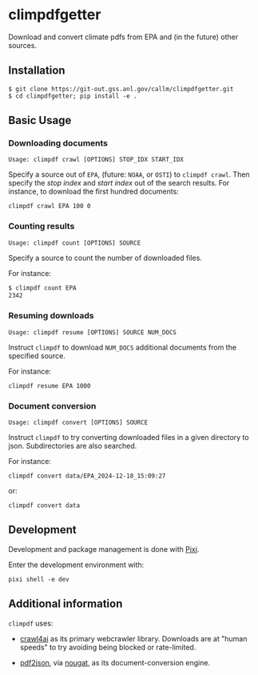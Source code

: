 # climpdfgetter

Download and convert climate pdfs from EPA and (in the future) other sources.

## Installation

```
$ git clone https://git-out.gss.anl.gov/callm/climpdfgetter.git
$ cd climpdfgetter; pip install -e .
```

## Basic Usage

### Downloading documents

```Usage: climpdf crawl [OPTIONS] STOP_IDX START_IDX```

Specify a source out of ``EPA``, (future: ``NOAA``, or ``OSTI``) to ``climpdf crawl``. Then specify
the *stop index* and *start index* out of the search results. For instance, to download
the first hundred documents:

```climpdf crawl EPA 100 0```

### Counting results

```Usage: climpdf count [OPTIONS] SOURCE```

Specify a source to count the number of downloaded files.

For instance:

````bash
$ climpdf count EPA
2342
````

### Resuming downloads

```Usage: climpdf resume [OPTIONS] SOURCE NUM_DOCS```

Instruct ``climpdf`` to download ``NUM_DOCS`` additional documents from the
specified source.

For instance:

```climpdf resume EPA 1000```

### Document conversion

```Usage: climpdf convert [OPTIONS] SOURCE```

Instruct ``climpdf`` to try converting downloaded files in a given directory
to json. Subdirectories are also searched.

For instance:

```climpdf convert data/EPA_2024-12-18_15:09:27```

or:

```climpdf convert data```

## Development

Development and package management is done with [Pixi](https://pixi.sh/latest/).

Enter the development environment with:

```pixi shell -e dev```

## Additional information

``climpdf`` uses:

- [crawl4ai](https://crawl4ai.com/mkdocs/) as its primary webcrawler
library. Downloads are at "human speeds" to try avoiding being blocked
or rate-limited.

- [pdf2json](https://github.com/nesar/pdf2json/), via [nougat](https://github.com/facebookresearch/nougat),
as its document-conversion engine.
